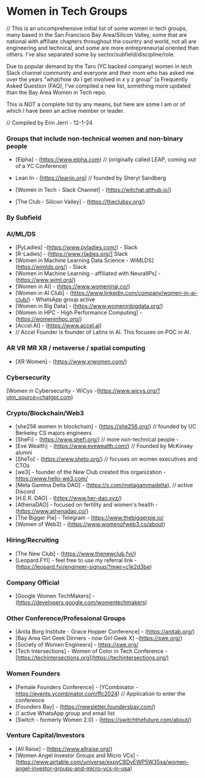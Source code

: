 # Women in Tech Groups

// This is an uncomprehensive initial list of some women in tech groups, many based in the San Francisco Bay Area/Silicon Valley, some that are national with affiliate chapters throughout the country and world, not all are engineering and technical, and some are more entrepreneurial oriented than others. I've also separated some by sector/subfield/discipline/role.

Due to popular demand by the Taro (YC backed company) women in tech Slack channel community and everyone and their mom who has asked me over the years "what/how do I get involved in x y z group" (a Frequently Asked Question (FAQ), I've compiled a new list, something more updated than the Bay Area Women in Tech repo. 

This is NOT a complete list by any means, but here are some I am or of which I have been an active member or leader. 

// Compiled by Erin Jerri - 12-1-24

### Groups that include non-technical women and non-binary people
* [Elpha] - (https://www.elpha.com)
// (originally called LEAP, coming out of a YC Conference) 

* Lean In - [https://leanin.org] 
// founded by Sheryl Sandberg
*  [Women in Tech - Slack Channel] - (https://witchat.github.io/)
*  [The Club - Silicon Valley] - (https://theclubsv.org/)

### By Subfield

### AI/ML/DS
* [PyLadies] -(https://www.pyladies.com/) - Slack
* [R-Ladies] - (https://www.rladies.org/] Slack
* [Women in Machine Learning Data Science - WiMLDS] (https://wimlds.org/) - Slack 
* [Women in Machine Learning - affiliated with NeuralIPs] - (https://www.wiml.org/)
* [Women in AI] - (https://www.womeninai.co/)
* [Women in AI Club] - (https://www.linkedin.com/company/women-in-ai-club/) - WhatsApp group active
* [Women in Big Data] - (https://www.womeninbigdata.org/)
* [Women in HPC - High Performance Computing] - (https://womeninhpc.org/)
* [Accel.AI] - (https://www.accel.ai) 
* // Accel Founder is founder of Latinx in AI. This focuses on POC in AI.

### AR VR MR XR / metaverse / spatial computing
* [XR Women] - (https://www.xrwomen.com/)

### Cybersecurity
[Women in Cybersecurity - WiCys -(https://www.wicys.org/?utm_source=chatgpt.com)

### Crypto/Blockchain/Web3
* [she256 women in blockchain] - (https://she256.org/)
// founded by UC Berkeley CS majors engineers 
* [SheFi] - (https://www.shefi.org/)
//  more non-technical people -
* [Eve Wealth] - (https://www.evewealth.com/)
// Founded by McKinsey alumni 
* [SheTo] - (https://www.sheto.org/)
// focuses on women executives and CTOs
* [we3] - founder of the New Club created this organization - https://www.hello-we3.com/
* [Meta Gamma Delta DAO] - (https://x.com/metagammadelta), 
 // active Discord
* [H.E.R. DAO] - (https://www.her-dao.xyz/)
* [AthenaDAO] - focused on fertility and women's health - (https://www.athenadao.co/)
* [The Bigger Pie] - Telegram - https://www.thebiggerpie.io/
* [Women of Web3] - (https://www.womenofweb3.co/about)

### Hiring/Recruiting
* [The New Club] - (https://www.thenewclub.fyi/)
* [Leopard.FYI] - feel free to use my referral link - (https://leopard.fyi/engineer-signup/?mwr=c1e2d3be)

### Company Official
* [Google Women TechMakers] - (https://developers.google.com/womentechmakers)

### Other Conference/Professional Groups 
* [Anita Borg Institute - Grace Hopper Conference] - (https://anitab.org/)
* [Bay Area Girl Geek Dinners - now Girl Geek X] -(https://swe.org/)
* [Society of Women Engineers] - https://swe.org/
* [Tech Intersections] - Women of Color in Tech Conference - [https://techintersections.org](https://techintersections.org/) 
  
### Women Founders
* [Female Founders Conference] - (YCombinator - https://events.ycombinator.com/ffc2024)
// Application to enter the conference
* [Founders Bay] - (https://newsletter.foundersbay.com/)
* // active WhatsApp group and email list
* [Switch - formerly Women 2.0] - (https://switchthefuture.com/about/)

### Venture Capital/Investors
* [All Raise] - (https://www.allraise.org/)
* [Women Angel Investor Groups and Micro VCs] - (https://www.airtable.com/universe/expvC8DvEWP5W35xa/women-angel-investor-groups-and-micro-vcs-in-usa)